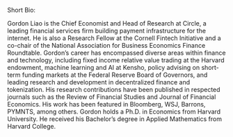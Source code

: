 Short Bio:

Gordon Liao is the Chief Economist and Head of Research at Circle, a leading financial services firm building payment infrastructure for the internet. He is also a Research Fellow at the Cornell Fintech Initiative and a co-chair of the National Association for Business Economics Finance Roundtable. Gordon’s career has encompassed diverse areas within finance and technology, including fixed income relative value trading at the Harvard endowment, machine learning and AI at Kensho, policy advising on short-term funding markets at the Federal Reserve Board of Governors, and leading research and development in decentralized finance and tokenization. His research contributions have been published in respected journals such as the Review of Financial Studies and Journal of Financial Economics. His work has been featured in Bloomberg, WSJ, Barrons, PYMNTS, among others. Gordon holds a Ph.D. in Economics from Harvard University. He received his Bachelor’s degree in Applied Mathematics from Harvard College.